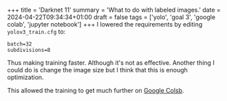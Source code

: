 +++
title = 'Darknet 11'
summary = 'What to do with labeled images.'
date = 2024-04-22T09:34:34+01:00
draft = false
tags = ['yolo', 'goal 3', 'google colab', 'jupyter notebook']
+++
I lowered the requirements by editing `yolov3_train.cfg` to:
```
batch=32
subdivisions=8
```

Thus making training faster. Although it's not as effective.
Another thing I could do is change the image size but I think that this is enough optimization.

This allowed the training to get much further on [Google Colsb](/media/user/Alpha/Documents/AI/colab/script.txt).
